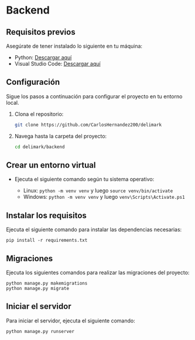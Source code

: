 # Backend

## Requisitos previos

Asegúrate de tener instalado lo siguiente en tu máquina:

- Python: [Descargar aquí](https://www.python.org/ftp/python/3.11.3/python-3.11.3-amd64.exe)
- Visual Studio Code: [Descargar aquí](https://code.visualstudio.com/)

## Configuración

Sigue los pasos a continuación para configurar el proyecto en tu entorno local.

1. Clona el repositorio:

   ```bash
   git clone https://github.com/CarlosHernandez200/delimark
   
2. Navega hasta la carpeta del proyecto:

   ```bash
   cd delimark/backend
   
## Crear un entorno virtual

- Ejecuta el siguiente comando según tu sistema operativo:

    - Linux: `python -m venv venv` y luego `source venv/bin/activate`
    - Windows: `python -m venv venv` y luego `venv\Scripts\Activate.ps1`

## Instalar los requisitos

Ejecuta el siguiente comando para instalar las dependencias necesarias:

    pip install -r requirements.txt

## Migraciones

Ejecuta los siguientes comandos para realizar las migraciones del proyecto:

    python manage.py makemigrations
    python manage.py migrate
    
## Iniciar el servidor

Para iniciar el servidor, ejecuta el siguiente comando:

    python manage.py runserver
